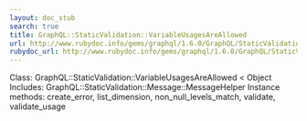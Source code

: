```yaml
---
layout: doc_stub
search: true
title: GraphQL::StaticValidation::VariableUsagesAreAllowed
url: http://www.rubydoc.info/gems/graphql/1.6.0/GraphQL/StaticValidation/VariableUsagesAreAllowed
rubydoc_url: http://www.rubydoc.info/gems/graphql/1.6.0/GraphQL/StaticValidation/VariableUsagesAreAllowed
---
```


Class: GraphQL::StaticValidation::VariableUsagesAreAllowed < Object
Includes:
GraphQL::StaticValidation::Message::MessageHelper
Instance methods:
create_error, list_dimension, non_null_levels_match, validate,
validate_usage

